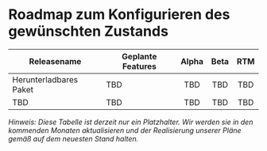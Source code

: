 # <a name="desired-state-configuration-roadmap"></a>Roadmap zum Konfigurieren des gewünschten Zustands

| Releasename | Geplante Features | Alpha | Beta | RTM |
| ---- | -------- | :-------: | :-------:| :-----: |
| Herunterladbares Paket | TBD | TBD | TBD | TBD |
| TBD | TBD | TBD | TBD | TBD |

*Hinweis: Diese Tabelle ist derzeit nur ein Platzhalter. Wir werden sie in den kommenden Monaten aktualisieren und der Realisierung unserer Pläne gemäß auf dem neuesten Stand halten.* 